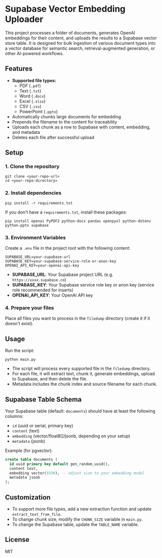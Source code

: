 # Supabase Vector Embedding Uploader

This project processes a folder of documents, generates OpenAI embeddings for their content, and uploads the results to a Supabase vector store table. It is designed for bulk ingestion of various document types into a vector database for semantic search, retrieval-augmented generation, or other AI-powered workflows.

## Features
- **Supported file types:**
  - PDF (`.pdf`)
  - Text (`.txt`)
  - Word (`.docx`)
  - Excel (`.xlsx`)
  - CSV (`.csv`)
  - PowerPoint (`.pptx`)
- Automatically chunks large documents for embedding
- Prepends the filename to the content for traceability
- Uploads each chunk as a row to Supabase with content, embedding, and metadata
- Deletes each file after successful upload

## Setup

### 1. Clone the repository

```
git clone <your-repo-url>
cd <your-repo-directory>
```

### 2. Install dependencies

```
pip install -r requirements.txt
```

If you don't have a `requirements.txt`, install these packages:

```
pip install openai PyPDF2 python-docx pandas openpyxl python-dotenv python-pptx supabase
```

### 3. Environment Variables

Create a `.env` file in the project root with the following content:

```
SUPABASE_URL=your-supabase-url
SUPABASE_KEY=your-supabase-service-role-or-anon-key
OPENAI_API_KEY=your-openai-api-key
```

- **SUPABASE_URL**: Your Supabase project URL (e.g. `https://xxxx.supabase.co`)
- **SUPABASE_KEY**: Your Supabase service role key or anon key (service role recommended for inserts)
- **OPENAI_API_KEY**: Your OpenAI API key

### 4. Prepare your files

Place all files you want to process in the `filedump` directory (create it if it doesn't exist).

## Usage

Run the script:

```
python main.py
```

- The script will process every supported file in the `filedump` directory.
- For each file, it will extract text, chunk it, generate embeddings, upload to Supabase, and then delete the file.
- Metadata includes the chunk index and source filename for each chunk.

## Supabase Table Schema

Your Supabase table (default: `documents`) should have at least the following columns:

- `id` (uuid or serial, primary key)
- `content` (text)
- `embedding` (vector/float8[]/jsonb, depending on your setup)
- `metadata` (jsonb)

Example (for pgvector):
```sql
create table documents (
  id uuid primary key default gen_random_uuid(),
  content text,
  embedding vector(1536), -- adjust size to your embedding model
  metadata jsonb
);
```

## Customization
- To support more file types, add a new extraction function and update `extract_text_from_file`.
- To change chunk size, modify the `CHUNK_SIZE` variable in `main.py`.
- To change the Supabase table, update the `TABLE_NAME` variable.

## License
MIT 